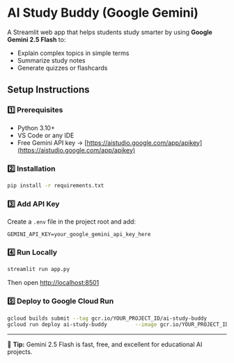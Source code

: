 # AI Study Buddy (Google Gemini)

A Streamlit web app that helps students study smarter by using **Google Gemini 2.5 Flash** to:
- Explain complex topics in simple terms
- Summarize study notes
- Generate quizzes or flashcards

## Setup Instructions

### 1️⃣ Prerequisites
- Python 3.10+
- VS Code or any IDE
- Free Gemini API key → [https://aistudio.google.com/app/apikey](https://aistudio.google.com/app/apikey)

### 2️⃣ Installation
```bash
pip install -r requirements.txt
```

### 3️⃣ Add API Key
Create a `.env` file in the project root and add:
```
GEMINI_API_KEY=your_google_gemini_api_key_here
```

### 4️⃣ Run Locally
```bash
streamlit run app.py
```
Then open [http://localhost:8501](http://localhost:8501)

### 5️⃣ Deploy to Google Cloud Run
```bash
gcloud builds submit --tag gcr.io/YOUR_PROJECT_ID/ai-study-buddy
gcloud run deploy ai-study-buddy         --image gcr.io/YOUR_PROJECT_ID/ai-study-buddy         --platform managed         --region asia-south1         --allow-unauthenticated         --set-env-vars GEMINI_API_KEY=your_google_gemini_api_key_here
```

---
🧠 **Tip:** Gemini 2.5 Flash is fast, free, and excellent for educational AI projects.
